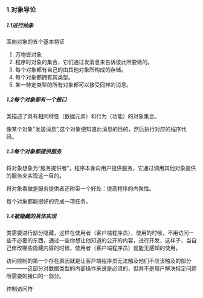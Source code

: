 ### 1.对象导论
##### 1.1进行抽象
面向对象的五个基本特征

1. 万物皆对象
2. 程序时对象的集合，它们通过发消息来告诉彼此所要做的。
3. 每个对象都有自己的由其他对象所构成的存储。
4. 每个对象都拥有其类型。
5. 某一特定类型的所有对象都可以接受同样的消息。

##### 1.2每个对象都有一个接口
类描述了具有相同特性（数据元素）和行为（功能）的对象集合。

像某个对象“发送消息”,这个对象便知道此消息的目的，然后执行对应的程序代码。

##### 1.3每个对象都提供服务
将对象想象为“服务提供者”，程序本身向用户提供服务，它通过调用其他对象提供的服务来实现这一目的。

将对象看做是服务提供者还附带一个好处：提高程序的内聚性。

每个对象都能很好的完成一项任务。

##### 1.4被隐藏的具体实现
类需要进行部分隐藏，这样在使用者（客户端程序员），使用的时候，不用访问一些不必要的东西，通过一些你想让他知道的公开的内容，进行开发，这样子，当自己修改哪些隐藏内容的时候，使用者（客户端程序员）就能无感知的使用。

访问控制的第一个存在原因就是让客户端程序员无法触及他们不应该触及的部分————这部分对数据类型的内部操作来说是必须的，但并不是用户解决特定问题所需要的接口的一部分。

控制访问符
